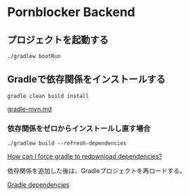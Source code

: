 # Pornblocker Backend


## プロジェクトを起動する

```shell
./gradlew bootRun
```

## Gradleで依存関係をインストールする


```shell
gradle clean build install
```

[gradle-mvn.md](https://gist.github.com/diegopacheco/a95fcd991825a607fffb)

### 依存関係をゼロからインストールし直す場合

```shell
./gradlew build --refresh-dependencies
```

[How can I force gradle to redownload dependencies?](https://stackoverflow.com/questions/13565082/how-can-i-force-gradle-to-redownload-dependencies)


依存関係を追加した後は、Gradleプロジェクトを再ロードする。

[Gradle dependencies](https://www.jetbrains.com/idea/guide/tutorials/working-with-gradle/gradle-dependencies/)

